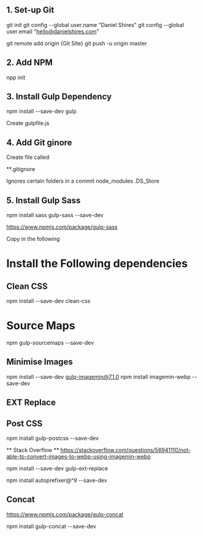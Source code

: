 ## 1. Set-up Git

git init
git config --global user.name "Daniel Shires"
git config --global user.email "hello@danielshires.com"

git remote add origin {Git Site}
git push -u origin master

## 2. Add NPM

npp init


## 3. Install Gulp Dependency

npm install --save-dev gulp

Create gulpfile.js

## 4. Add Git ginore

Create file called 

**.gitignore

Ignores certain folders in a commit
node_modules
.DS_Store


## 5. Install Gulp Sass

npm install sass gulp-sass --save-dev

https://www.npmjs.com/package/gulp-sass

Copy in the following

<!-- 'use strict';

var gulp = require('gulp')
var sass = require('gulp-sass')(require('sass'))
var sourceMaps = require('gulp-sourcemaps')
var cleanCSS = require('gulp-clean-css')
var imagemin = require('gulp-imagemin')

gulp.task('sass', function () {
  return gulp.src('./static/css/styles.scss')
    .pipe(sourceMaps.init())
    .pipe(sass().on('error', sass.logError))
    .pipe(cleanCSS())
    .pipe(sourceMaps.write())
    .pipe(gulp.dest('./static/css/.'))
})

gulp.task('images', function () {
  return gulp.src('./static/img/*')
    .pipe(imagemin())
    .pipe(gulp.dest('./static/img'))
})

gulp.task('watch', function () {
  gulp.watch('./static/css/styles.scss', gulp.series('sass'))
  gulp.watch('./static/img/*', gulp.series('images'))
})

gulp.task('default', gulp.series('sass', 'watch')) -->

# Install the Following dependencies

## Clean CSS

npm install --save-dev clean-css

# Source Maps

npm gulp-sourcemaps --save-dev

## Minimise Images

npm install --save-dev gulp-imagemin@7.1.0
npm install imagemin-webp --save-dev

## EXT Replace

## Post CSS

npm install gulp-postcss --save-dev

** Stack Overflow **
https://stackoverflow.com/questions/56941110/not-able-to-convert-images-to-webp-using-imagemin-webp

npm install --save-dev gulp-ext-replace

npm install autoprefixer@^9 --save-dev



## Concat

https://www.npmjs.com/package/gulp-concat

npm install gulp-concat --save-dev